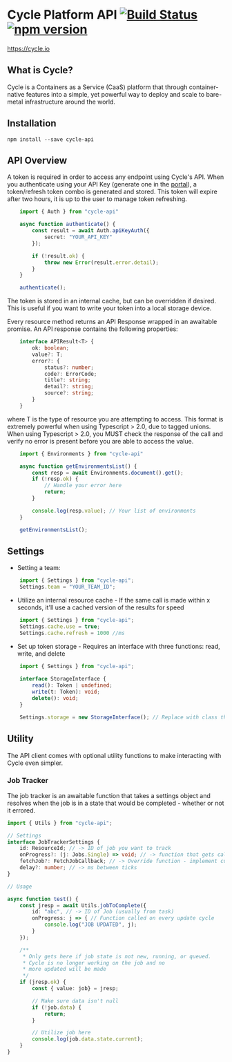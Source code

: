 # Cycle Platform API [![Build Status](https://travis-ci.org/cycleplatform/api-client-nodejs.svg?branch=master)](https://travis-ci.org/cycleplatform/api-client-nodejs) [![npm version](https://badge.fury.io/js/cycle-api.svg)](https://badge.fury.io/js/cycle-api)
https://cycle.io

## What is Cycle?
Cycle is a Containers as a Service (CaaS) platform that through container-native features into a simple, yet powerful way to deploy and scale to bare-metal infrastructure around the world.

## Installation
`npm install --save cycle-api`

## API Overview

A token is required in order to access any endpoint using Cycle's API. 
When you authenticate using your API Key (generate one in the [portal](https://portal.cycle.io/integrations/api-keys)), a token/refresh token combo is generated and stored. 
This token will expire after two hours, it is up to the user to manage token refreshing. 

```typescript
    import { Auth } from "cycle-api"

    async function authenticate() {
        const result = await Auth.apiKeyAuth({
            secret: "YOUR_API_KEY"
        });

        if (!result.ok) {
            throw new Error(result.error.detail);
        }
    }

    authenticate();

```

The token is stored in an internal cache, but can be overridden if desired. 
This is useful if you want to write your token into a local storage device. 

Every resource method returns an API Response wrapped in an awaitable promise. 
An API response contains the following properties:

```typescript
    interface APIResult<T> {
        ok: boolean;
        value?: T;
        error?: {
            status?: number;
            code?: ErrorCode;
            title?: string;
            detail?: string;
            source?: string;
        }
    }
```

where T is the type of resource you are attempting to access. 
This format is extremely powerful when using Typescript > 2.0, due to tagged unions. 
When using Typescript > 2.0, you MUST check the response of the call and verify no error is present
before you are able to access the value. 

```typescript
    import { Environments } from "cycle-api" 

    async function getEnvironmentsList() {
        const resp = await Environments.document().get();
        if (!resp.ok) {
            // Handle your error here
            return;
        }

        console.log(resp.value); // Your list of environments
    }

    getEnvironmentsList();
```

## Settings

- Setting a team:
```typescript
    import { Settings } from "cycle-api";
    Settings.team = "YOUR_TEAM_ID";
```
- Utilize an internal resource cache - If the same call is made within x seconds, it'll use a cached version of the results for speed
```typescript
    import { Settings } from "cycle-api";
    Settings.cache.use = true;
    Settings.cache.refresh = 1000 //ms
```
- Set up token storage - Requires an interface with three functions: read, write, and delete
```typescript
    import { Settings } from "cycle-api";
    
    interface StorageInterface {
        read(): Token | undefined;
        write(t: Token): void;
        delete(): void;
    }

    Settings.storage = new StorageInterface(); // Replace with class that matches interface
```

## Utility
The API client comes with optional utility functions to make interacting with Cycle even simpler.

### Job Tracker
The job tracker is an awaitable function that takes a settings object and resolves when the job is in a state
that would be completed - whether or not it errored.


```typescript
import { Utils } from "cycle-api";

// Settings
interface JobTrackerSettings {
    id: ResourceId; // -> ID of job you want to track
    onProgress?: (j: Jobs.Single) => void; // -> function that gets called every update tick with current state of job
    fetchJob?: FetchJobCallback; // -> Override function - implement custom job fetching
    delay?: number; // -> ms between ticks
}

// Usage

async function test() {
    const jresp = await Utils.jobToComplete({
        id: "abc", // -> ID of Job (usually from task)
        onProgress: j => { // Function called on every update cycle
            console.log("JOB UPDATED", j);
        }
    });

    /**
     * Only gets here if job state is not new, running, or queued.
     * Cycle is no longer working on the job and no
     * more updated will be made
     */
    if (jresp.ok) {
        const { value: job} = jresp;

        // Make sure data isn't null
        if (!job.data) {
            return;
        }

        // Utilize job here
        console.log(job.data.state.current);
    }
}
```